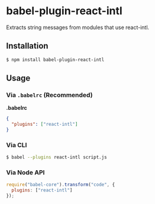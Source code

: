 # babel-plugin-react-intl

Extracts string messages from modules that use react-intl.

## Installation

```sh
$ npm install babel-plugin-react-intl
```

## Usage

### Via `.babelrc` (Recommended)

**.babelrc**

```json
{
  "plugins": ["react-intl"]
}
```

### Via CLI

```sh
$ babel --plugins react-intl script.js
```

### Via Node API

```javascript
require("babel-core").transform("code", {
  plugins: ["react-intl"]
});
```
